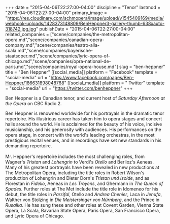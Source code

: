 +++
date = "2015-04-06T22:27:00-04:00"
discipline = "Tenor"
lastmod = "2015-04-06T22:27:00-04:00"
primary_image = "https://res.cloudinary.com/schmopera/image/upload/v1545409169/media/webhook-uploads/1428373148809/BenHeppner3-gallery-thumb-638xauto-318742.jpg.jpg"
publishDate = "2015-04-06T22:27:00-04:00"
related_companies = ["scene/companies/the-metropolitan-opera.md","scene/companies/canadian-opera-company.md","scene/companies/teatro-alla-scala.md","scene/companies/bayerische-staatsoper.md","scene/companies/lyric-opera-of-chicago.md","scene/companies/opra-national-de-paris.md","scene/companies/royal-opera-house.md"]
slug = "ben-heppner"
title = "Ben Heppner"
[[social_media]]
platform = "Facebook"
template = "social-media"
url = "https://www.facebook.com/pages/Ben-Heppner/186631898048768"
[[social_media]]
platform = " Twitter"
template = "social-media"
url = "https://twitter.com/benheppner"
+++

<p>
	Ben Heppner is a Canadian tenor, and current host of <em>Saturday Afternoon at the Opera</em> on CBC Radio 2.
</p>
<p>
	Ben Heppner is renowned worldwide for his portrayals in the dramatic tenor repertoire. His illustrious career has taken him to opera stages and concert halls around the world. He is acclaimed for the beauty of his voice, incisive musicianship, and his generosity with audiences. His performances on the opera stage, in concert with the world's leading orchestras, in the most prestigious recital venues, and in recordings have set new standards in his demanding repertoire.<br>
	<br>
	Mr. Heppner's repertoire includes the most challenging roles, from Wagner's <em>Tristan</em> and <em>Lohengrin</em> to Verdi's <em>Otello</em> and Berlioz's Ae<em></em>neas. Many of his greatest portrayals have been revealed in new productions at The Metropolitan Opera, including the title roles in Robert Wilson's production of Lohe<em></em>ngrin and Dieter Dorn's <em>Tristan und Isolde</em>, and as Florestan in <em>Fidelio</em>, Aeneas in <em>Les Troyens</em>, and Ghermann in <em>The Queen of Spades.</em> Further roles at The Met include the title role in Idomeneo for his debut, the title roles in <em>Parsifal</em>, Ot<em></em>ello and <em>Andrea Chenier</em>, Laca in <em>Jenufa</em>, Walther von Stolzing in <em>Die Meistersinger von Nürnberg</em>, and the Prince in <em>Rusalka</em>. He has sung these and other roles at Covent Garden, Vienna State Opera, La Scala, Bavarian State Opera, Paris Opera, San Francisco Opera, and Lyric Opera of Chicago.<br>
</p>
